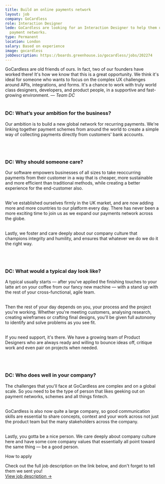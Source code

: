 ```yaml
---
title: Build an online payments network
layout: job
company: GoCardless
role: Interaction Designer
lede: GoCardless are looking for an Interaction Designer to help them unify the world's
  payment networks.
type: Permanent
location: London
salary: Based on experience
image: gocardless
jobDescription: https://boards.greenhouse.io/gocardless/jobs/202274
---
```


<span class="text-heavy">GoCardless are old friends of ours. In fact, two of our founders have worked there! It's how we know that this is a great opportunity. We think it's ideal for someone who wants to focus on the complex UX challenges around APIs, integrations, and forms. It's a chance to work with truly world class designers, developers, and product people, in a supportive and fast-growing environment. &mdash; *Team DC*</span>
<br><br>

### DC: What’s your ambition for the business?
Our ambition is to build a new global network for recurring payments. We're linking together payment schemes from around the world to create a simple way of collecting payments directly from customers' bank accounts.

<br><br>
### DC: Why should someone care?
Our software empowers businesses of all sizes to take reoccurring payments from their customer in a way that is cheaper, more sustainable and more efficient than traditional methods, while creating a better experience for the end-customer also.<br><br>

We've established ourselves firmly in the UK market, and are now adding more and more countries to our platform every day. There has never been a more exciting time to join us as we expand our payments network across the globe.<br><br>

Lastly, we foster and care deeply about our company culture that champions integrity and humility, and ensures that whatever we do we do it the right way.

<br><br>
### DC: What would a typical day look like?
A typical usually starts &mdash; after you've applied the finishing touches to your latte art on your coffee from our fancy new machine &mdash; with a stand up with the rest of your cross-functional, agile team.<br><br>

Then the rest of your day depends on you, your process and the project you're working. Whether you're meeting customers, analysing research, creating wireframes or crafting final designs, you'll be given full autonomy to identify and solve problems as you see fit.<br><br>

If you need support, it's there. We have a growing team of Product Designers who are always ready and willing to bounce ideas off, critique work and even pair on projects when needed.

<br><br>
### DC: Who does well in your company?
The challenges that you'll face at GoCardless are complex and on a global scale. So you need to be the type of person that likes geeking out on payment networks, schemes and all things fintech.<br><br>

GoCardless is also now quite a large company, so good communication skills are essential to share concepts, context and your work across not just the product team but the many stakeholders across the company.<br><br>

Lastly, you gotta be a nice person. We care deeply about company culture here and have some core company values that essentially all point toward the same thing — be a good person.

<div class="job-listing__box text-body u-margin-Tl" markdown="1">
  <p class="text-primary text-upper u-margin-Bs">How to apply</p>
  Check out the full job description on the link below, and don't forget to tell them we sent you!
</div>
<div class="job-listing__box--cta text-body">
  <a href="{{ page.jobDescription }}" target="_blank" class="job-listing__box--description btn btn--primary link-invert--plain text-x-small text-upper text-center" style="width: 100%">
    View job description &rarr;
  </a>
</div>
